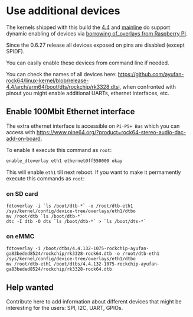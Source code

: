 # Use additional devices

The kernels shipped with this build the [4.4](https://github.com/ayufan-rock64/linux-kernel) and [mainline](https://github.com/ayufan-rock64/linux-mainline-kernel) do support dynamic enabling of devices via [borrowing of_overlays from Raspberry PI](https://www.raspberrypi.org/documentation/configuration/device-tree.md).

Since the 0.6.27 release all devices exposed on pins are disabled (except SPIDF).

You can easily enable these devices from command line if needed.

You can check the names of all devices here: https://github.com/ayufan-rock64/linux-kernel/blob/release-4.4/arch/arm64/boot/dts/rockchip/rk3328.dtsi, when confronted with pinout you might enable additional UARTs, ethernet interfaces, etc.

## Enable 100Mbit Ethernet interface

The extra ethernet interface is accessible on `Pi-P5+ Bus` which you can access with https://www.pine64.org/?product=rock64-stereo-audio-dac-add-on-board.

To enable it execute this command as `root`:

```bash
enable_dtoverlay eth1 ethernet@ff550000 okay
```

This will enable `eth1` till next reboot. If you want to make it permamently execute this commands as `root`:

### on SD card
```
fdtoverlay -i `ls /boot/dtb-*` -o /root/dtb-eth1 /sys/kernel/config/device-tree/overlays/eth1/dtbo
mv /root/dtb `ls /boot/dtb-*`
dtc -I dtb -O dts `ls /boot/dtb-*` > `ls /boot/dts-*`
```

### on eMMC
```
fdtoverlay -i /boot/dtbs/4.4.132-1075-rockchip-ayufan-ga83beded8524/rockchip/rk3328-rock64.dtb -o /root/dtb-eth1 /sys/kernel/config/device-tree/overlays/eth1/dtbo
mv /root/dtb-eth1 /boot/dtbs/4.4.132-1075-rockchip-ayufan-ga83beded8524/rockchip/rk3328-rock64.dtb
```

## Help wanted

Contribute here to add information about different devices that might be interesting for the users: SPI, I2C, UART, GPIOs.
